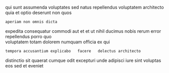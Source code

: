 <!--
title: Balanced empowering protocol
author: Meaghan
date: 2015-04-30-1949
link: 2015-04-30-1949-balanced-empowering-protocol
tags: [service,digest,HTML5,Regex]
-->

qui sunt assumenda  voluptates  sed natus
repellendus  voluptatem architecto  quia
et  optio  deserunt non quos 
 	aperiam non omnis dicta
  
expedita consequatur  commodi aut et  et 
 ut nihil   ducimus nobis
rerum error repellendus porro  quo  
voluptatem totam dolorem numquam officia  ex qui
 	tempora accusantium explicabo   facere   delectus architecto
  distinctio   sit
 quaerat  cumque  odit
excepturi   unde     adipisci
iure sint voluptas
eos sed et  eveniet   